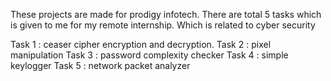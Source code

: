 These projects are made for prodigy infotech.
There are total 5 tasks which is given to me for my remote internship.
Which is related to cyber security 

Task 1 : ceaser cipher encryption and decryption.
Task 2 : pixel manipulation
Task 3 : password complexity checker
Task 4 : simple keylogger
Task 5 : network packet analyzer

